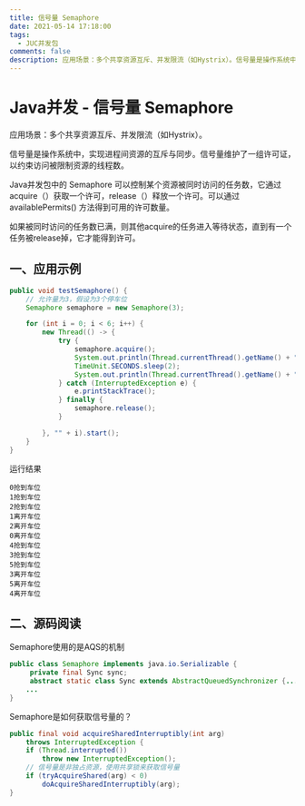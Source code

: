 ```yaml
---
title: 信号量 Semaphore
date: 2021-05-14 17:18:00
tags:
  - JUC并发包
comments: false
description: 应用场景：多个共享资源互斥、并发限流（如Hystrix）。信号量是操作系统中，实现进程间资源的互斥与同步。信号量维护了一组许可证，以约束访问被限制资源的线程数。
---
```


# Java并发 - 信号量 Semaphore

应用场景：多个共享资源互斥、并发限流（如Hystrix）。

信号量是操作系统中，实现进程间资源的互斥与同步。信号量维护了一组许可证，以约束访问被限制资源的线程数。

Java并发包中的 Semaphore 可以控制某个资源被同时访问的任务数，它通过acquire（）获取一个许可，release（）释放一个许可。可以通过availablePermits() 方法得到可用的许可数量。

如果被同时访问的任务数已满，则其他acquire的任务进入等待状态，直到有一个任务被release掉，它才能得到许可。

## 一、应用示例

```java
public void testSemaphore() {
    // 允许量为3，假设为3个停车位
    Semaphore semaphore = new Semaphore(3);

    for (int i = 0; i < 6; i++) {
        new Thread(() -> {
            try {
                semaphore.acquire();
                System.out.println(Thread.currentThread().getName() + "抢到车位");
                TimeUnit.SECONDS.sleep(2);
                System.out.println(Thread.currentThread().getName() + "离开车位");
            } catch (InterruptedException e) {
                e.printStackTrace();
            } finally {
                semaphore.release();
            }

        }, "" + i).start();
    }
}
```

运行结果

```
0抢到车位
1抢到车位
2抢到车位
1离开车位
2离开车位
0离开车位
4抢到车位
3抢到车位
5抢到车位
3离开车位
5离开车位
4离开车位
```

## 二、源码阅读

Semaphore使用的是AQS的机制

```java
public class Semaphore implements java.io.Serializable {
     private final Sync sync;
     abstract static class Sync extends AbstractQueuedSynchronizer {...}
    ...
}
```

Semaphore是如何获取信号量的？

```java
public final void acquireSharedInterruptibly(int arg)
    throws InterruptedException {
    if (Thread.interrupted())
        throw new InterruptedException();
    // 信号量是非独占资源，使用共享锁来获取信号量
    if (tryAcquireShared(arg) < 0)
        doAcquireSharedInterruptibly(arg);
}
```


